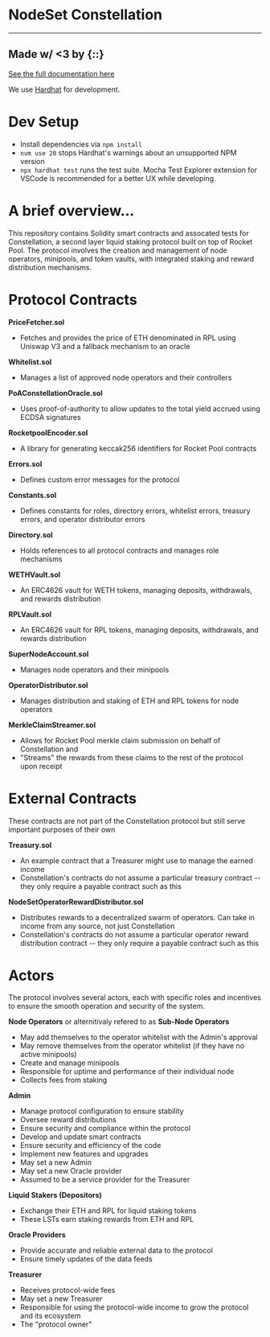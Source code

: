 # NodeSet Constellation
------
Made w/ <3 by {::}
------

[See the full documentation here](https://docs.nodeset.io/constellation/introduction)

We use [Hardhat](https://github.com/NomicFoundation/hardhat) for development.

# Dev Setup

- Install dependencies via `npm install`
- `nvm use 20` stops Hardhat's warnings about an unsupported NPM version
- `npx hardhat test` runs the test suite. Mocha Test Explorer extension for VSCode is recommended for a better UX while developing.

# A brief overview...
This repository contains Solidity smart contracts and assocated tests for Constellation, a second layer liquid staking protocol built on top of Rocket Pool. The protocol involves the creation and management of node operators, minipools, and token vaults, with integrated staking and reward distribution mechanisms.

# Protocol Contracts

**PriceFetcher.sol**
   - Fetches and provides the price of ETH denominated in RPL using Uniswap V3 and a fallback mechanism to an oracle

**Whitelist.sol**
   - Manages a list of approved node operators and their controllers

**PoAConstellationOracle.sol**
   - Uses proof-of-authority to allow updates to the total yield accrued using ECDSA signatures

**RocketpoolEncoder.sol**
   - A library for generating keccak256 identifiers for Rocket Pool contracts

**Errors.sol**
   - Defines custom error messages for the protocol

**Constants.sol**
   - Defines constants for roles, directory errors, whitelist errors, treasury errors, and operator distributor errors

**Directory.sol**
   - Holds references to all protocol contracts and manages role mechanisms

**WETHVault.sol**
   - An ERC4626 vault for WETH tokens, managing deposits, withdrawals, and rewards distribution

**RPLVault.sol**
   - An ERC4626 vault for RPL tokens, managing deposits, withdrawals, and rewards distribution

**SuperNodeAccount.sol**
   - Manages node operators and their minipools

**OperatorDistributor.sol**
   - Manages distribution and staking of ETH and RPL tokens for node operators

**MerkleClaimStreamer.sol**
   - Allows for Rocket Pool merkle claim submission on behalf of Constellation and
   - "Streams" the rewards from these claims to the rest of the protocol upon receipt

# External Contracts

These contracts are not part of the Constellation protocol but still serve important purposes of their own

**Treasury.sol**
   - An example contract that a Treasurer might use to manage the earned income
   - Constellation's contracts do not assume a particular treasury contract -- they only require a payable contract such as this

**NodeSetOperatorRewardDistributor.sol**
   - Distributes rewards to a decentralized swarm of operators. Can take in income from any source, not just Constellation
   - Constellation's contracts do not assume a particular operator reward distribution contract -- they only require a payable contract such as this

# Actors
The protocol involves several actors, each with specific roles and incentives to ensure the smooth operation and security of the system.

**Node Operators** or alternitivaly refered to as **Sub-Node Operators**
   - May add themselves to the operator whitelist with the Admin's approval
   - May remove themselves from the operator whitelist (if they have no active minipools)
   - Create and manage minipools
   - Responsible for uptime and performance of their individual node
   - Collects fees from staking

**Admin**
   - Manage protocol configuration to ensure stability
   - Oversee reward distributions
   - Ensure security and compliance within the protocol
   - Develop and update smart contracts
   - Ensure security and efficiency of the code
   - Implement new features and upgrades
   - May set a new Admin
   - May set a new Oracle provider
   - Assumed to be a service provider for the Treasurer

**Liquid Stakers (Depositors)**
   - Exchange their ETH and RPL for liquid staking tokens
   - These LSTs earn staking rewards from ETH and RPL

**Oracle Providers**
   - Provide accurate and reliable external data to the protocol
   - Ensure timely updates of the data feeds

**Treasurer**
   - Receives protocol-wide fees
   - May set a new Treasurer
   - Responsible for using the protocol-wide income to grow the protocol and its ecosystem
   - The "protocol owner"